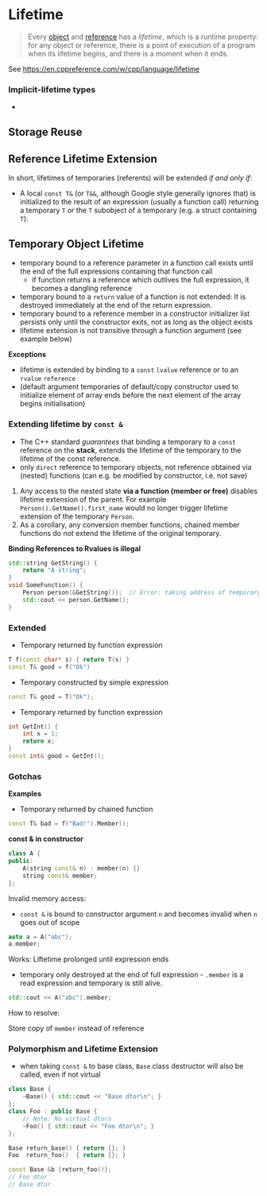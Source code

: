 # Lifetime

> Every [object](https://en.cppreference.com/w/cpp/language/object) and [reference](https://en.cppreference.com/w/cpp/language/reference) has a *lifetime*, which is a runtime property: for any object or reference, there is a point of execution of a program when its lifetime begins, and there is a moment when it ends.

See https://en.cppreference.com/w/cpp/language/lifetime



### Implicit-lifetime types

- 





## Storage Reuse





## Reference Lifetime Extension

In short, lifetimes of temporaries (referents) will be extended *if and only if*:

- A local `const T&` (or `T&&`, although Google style generally ignores that) is initialized to the result of an expression (usually a function call) returning a temporary `T` *or* the `T` subobject of a temporary (e.g. a struct containing `T`).



## Temporary Object Lifetime

- temporary bound to a reference parameter in a function call exists until the end of the full expressions containing that function call
  - if function returns a reference which outlives the full expression, it becomes a dangling reference
- temporary bound to a `return` value of a function is not extended: It is destroyed immediately at the end of the return expression.
- temporary bound to a reference member in a constructor initializer list persists only until the constructor exits, not as long as the object exists
- lifetime extension is not transitive through a function argument (see example below)

**Exceptions**

- lifetime is extended by binding to a `const` `lvalue` reference or to an `rvalue` `reference`
- (default argument temporaries of default/copy constructor used to initialize element of array ends before the next element of the array begins initialisation)





### Extending lifetime by `const &`

- The C++ standard *guarantees* that binding a temporary to a `const` reference on the **stack**, extends the lifetime of the temporary to the lifetime of the const reference.
- only `direct` reference to temporary objects, not reference obtained via (nested) functions (can e.g. be modified by constructor, i.e. not save)





1. Any access to the nested state **via a function (member or free)** disables lifetime extension of the parent. For example `Person().GetName().first_name` would no longer trigger lifetime extension of the temporary `Person`.
2. As a corollary, any conversion member functions, chained member functions do not extend the lifetime of the original temporary.



**Binding References to Rvalues is illegal**

```cpp
std::string GetString() {
    return "A string";
}
void SomeFunction() {
    Person person(&GetString());  // Error: taking address of temporary [-fpermissive]
    std::cout << person.GetName();
}
```







### Extended

- Temporary returned by function expression

```cpp
T f(const char* s) { return T(s) }
const T& good = f("Ok")
```

- Temporary constructed by simple expression

```cpp
const T& good = T("Ok");
```

- Temporary returned by function expression

```cpp
int GetInt() {
    int x = 1;
    return x;
}
const int& good = GetInt();
```





### Gotchas

**Examples**

- Temporary returned by chained function

```cpp
const T& bad = f("Bad!").Member();
```

**const & in constructor**

```cpp
class A {
public:
    A(string const& n) : member(n) {}
    string const& member;
};
```

Invalid memory access:

- `const &` is bound to constructor argument `n` and becomes invalid when `n` goes out of scope

```c++
auto a = A("abc");
a.member;
```

Works: Liftetime prolonged until expression ends 

- temporary only destroyed at the end of full expression - `.member` is a read expression and temporary is still alive.

```cpp
std::cout << A("abc").member;
```

How to resolve:

Store copy of `member` instead of reference



### Polymorphism and Lifetime Extension

- when taking `const &` to base class, `Base` class destructor will also be called, even if not virtual

```cpp
class Base {
    ~Base() { std::cout << "Base dtor\n"; }
};
class Foo : public Base {
    // Note: No virtual dtors
    ~Foo() { std::cout << "Foo dtor\n"; }
};

Base return_base() { return {}; }
Foo  return_foo()  { return {}; }
```

```cpp
const Base &b {return_foo()};
// Foo dtor
// Base dtor
```



